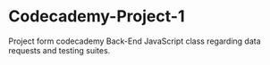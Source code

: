 # Codecademy-Project-1
Project form codecademy Back-End JavaScript class regarding data requests and testing suites.
